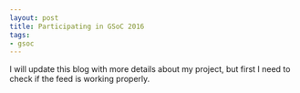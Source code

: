 ```yaml
---
layout: post
title: Participating in GSoC 2016
tags:
- gsoc
---
```


I will update this blog with more details about my project, but first I need to check if the feed is working properly.